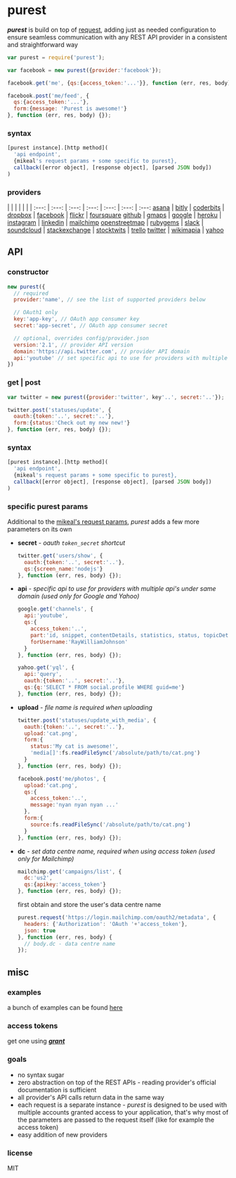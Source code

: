 
# purest
_**purest**_ is build on top of [request][1], adding just as needed configuration to ensure seamless communication with any REST API provider in a consistent and straightforward way

```js
var purest = require('purest');

var facebook = new purest({provider:'facebook'});

facebook.get('me', {qs:{access_token:'...'}}, function (err, res, body) {});

facebook.post('me/feed', {
  qs:{access_token:'...'},
  form:{message: 'Purest is awesome!'}
}, function (err, res, body) {});
```


### syntax
```js
[purest instance].[http method](
  'api endpoint',
  {mikeal's request params + some specific to purest},
  callback([error object], [response object], [parsed JSON body])
)
```


### providers
| | | | | | |
:---: | :---: | :---: | :---: | :---: | :---: | :---:
[asana](http://developer.asana.com/documentation/) | [bitly](http://dev.bitly.com) | [coderbits](https://coderbits.com/api) | [dropbox](https://www.dropbox.com/developers) | [facebook](https://developers.facebook.com) | [flickr](https://www.flickr.com/services/api/) | [foursquare](https://developer.foursquare.com/)
[github](http://developer.github.com) | [gmaps](https://developers.google.com/maps/) | [google](https://developers.google.com/) | [heroku](https://devcenter.heroku.com/categories/platform-api) | [instagram](http://instagram.com/developer) | [linkedin](http://developer.linkedin.com) | [mailchimp](http://apidocs.mailchimp.com/)
[openstreetmap](http://wiki.openstreetmap.org/wiki/API_v0.6) | [rubygems](http://guides.rubygems.org/rubygems-org-api) | [slack](https://api.slack.com/) | [soundcloud](http://developers.soundcloud.com) | [stackexchange](https://api.stackexchange.com) | [stocktwits](http://stocktwits.com/developers) | [trello](https://trello.com/docs/)
[twitter](https://dev.twitter.com) | [wikimapia](http://wikimapia.org/api) | [yahoo](https://developer.yahoo.com/)


## API
### constructor
```js
new purest({
  // required
  provider:'name', // see the list of supported providers below

  // OAuth1 only
  key:'app-key', // OAuth app consumer key
  secret:'app-secret', // OAuth app consumer secret

  // optional, overrides config/provider.json
  version:'2.1', // provider API version
  domain:'https://api.twitter.com', // provider API domain
  api:'youtube' // set specific api to use for providers with multiple api's under same domain
})
```


### get | post
```js
var twitter = new purest({provider:'twitter', key'..', secret:'..'});

twitter.post('statuses/update', {
  oauth:{token:'..', secret:'..'},
  form:{status:'Check out my new new!'}
}, function (err, res, body) {});
```


### syntax
```js
[purest instance].[http method](
  'api endpoint',
  {mikeal's request params + some specific to purest},
  callback([error object], [response object], [parsed JSON body])
)
```


### specific purest params
Additional to the [mikeal's request params][2], _purest_ adds a few more parameters on its own

- **secret** - _oauth `token_secret` shortcut_
  ```js
  twitter.get('users/show', {
    oauth:{token:'..', secret:'..'},
    qs:{screen_name:'nodejs'}
  }, function (err, res, body) {});
  ```

- **api** - _specific api to use for providers with multiple api's under same domain (used only for Google and Yahoo)_
  ```js
  google.get('channels', {
    api:'youtube',
    qs:{
      access_token:'..',
      part:'id, snippet, contentDetails, statistics, status, topicDetails',
      forUsername:'RayWilliamJohnson'
    }
  }, function (err, res, body) {});

  yahoo.get('yql', {
    api:'query',
    oauth:{token:'..', secret:'..'},
    qs:{q:'SELECT * FROM social.profile WHERE guid=me'}
  }, function (err, res, body) {});
  ```

- **upload** - _file name is required when uploading_
  ```js
  twitter.post('statuses/update_with_media', {
    oauth:{token:'..', secret:'..'},
    upload:'cat.png',
    form:{
      status:'My cat is awesome!',
      'media[]':fs.readFileSync('/absolute/path/to/cat.png')
    }
  }, function (err, res, body) {});

  facebook.post('me/photos', {
    upload:'cat.png',
    qs:{
      access_token:'..',
      message:'nyan nyan nyan ...'
    },
    form:{
      source:fs.readFileSync('/absolute/path/to/cat.png')
    }
  }, function (err, res, body) {});
  ```

- **dc** - _set data centre name, required when using access token (used only for Mailchimp)_
  ```js
  mailchimp.get('campaigns/list', {
    dc:'us2',
    qs:{apikey:'access_token'}
  }, function (err, res, body) {});
  ```
  first obtain and store the user's data centre name
  ```js
  purest.request('https://login.mailchimp.com/oauth2/metadata', {
    headers: {'Authorization': 'OAuth '+'access_token'},
    json: true
  }, function (err, res, body) {
    // body.dc - data centre name
  });
  ```


## misc
### examples
a bunch of examples can be found [here][4]


### access tokens
get one using _**[grant][3]**_


### goals
- no syntax sugar
- zero abstraction on top of the REST APIs - reading provider's official documentation is sufficient
- all provider's API calls return data in the same way
- each request is a separate instance - _purest_ is designed to be used with multiple accounts granted access to your application, that's why most of the parameters are passed to the request itself (like for example the access token)
- easy addition of new providers


### license
MIT


  [1]: https://github.com/mikeal/request
  [2]: https://github.com/mikeal/request#requestoptions-callback
  [3]: https://github.com/simov/grant
  [4]: https://github.com/simov/purest/tree/master/examples
